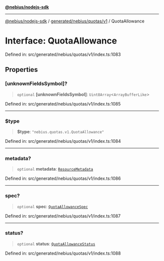 [**@nebius/nodejs-sdk**](../../../../../README.md)

---

[@nebius/nodejs-sdk](../../../../../README.md) / [generated/nebius/quotas/v1](../README.md) / QuotaAllowance

# Interface: QuotaAllowance

Defined in: src/generated/nebius/quotas/v1/index.ts:1083

## Properties

### \[unknownFieldsSymbol\]?

> `optional` **\[unknownFieldsSymbol\]**: `Uint8Array`\<`ArrayBufferLike`\>

Defined in: src/generated/nebius/quotas/v1/index.ts:1085

---

### $type

> **$type**: `"nebius.quotas.v1.QuotaAllowance"`

Defined in: src/generated/nebius/quotas/v1/index.ts:1084

---

### metadata?

> `optional` **metadata**: [`ResourceMetadata`](../../../common/v1/interfaces/ResourceMetadata.md)

Defined in: src/generated/nebius/quotas/v1/index.ts:1086

---

### spec?

> `optional` **spec**: [`QuotaAllowanceSpec`](QuotaAllowanceSpec.md)

Defined in: src/generated/nebius/quotas/v1/index.ts:1087

---

### status?

> `optional` **status**: [`QuotaAllowanceStatus`](QuotaAllowanceStatus.md)

Defined in: src/generated/nebius/quotas/v1/index.ts:1088
